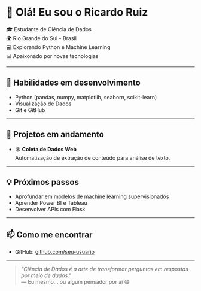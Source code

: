# 👋 Olá! Eu sou o Ricardo Ruiz

🎓 Estudante de Ciência de Dados  
🌍 Rio Grande do Sul - Brasil  
💻 Explorando Python e Machine Learning  
📊 Apaixonado por novas tecnologias

---

## 🧠 Habilidades em desenvolvimento

- Python (pandas, numpy, matplotlib, seaborn, scikit-learn)
- Visualização de Dados
- Git e GitHub
---

## 🚧 Projetos em andamento

- 🕸️ **Coleta de Dados Web**  
  Automatização de extração de conteúdo para análise de texto.

---

## 💡 Próximos passos

- Aprofundar em modelos de machine learning supervisionados
- Aprender Power BI e Tableau
- Desenvolver APIs com Flask

---

## 📫 Como me encontrar

- GitHub: [github.com/seu-usuario](https://github.com/rruiz0512)

---

> *"Ciência de Dados é a arte de transformar perguntas em respostas por meio de dados."*  
> — Eu mesmo... ou algum pensador por aí 😄


<!--
**rruiz0512/rruiz0512** is a ✨ _special_ ✨ repository because its `README.md` (this file) appears on your GitHub profile.

Here are some ideas to get you started:

- 🔭 I’m currently working on ...
- 🌱 I’m currently learning ...
- 👯 I’m looking to collaborate on ...
- 🤔 I’m looking for help with ...
- 💬 Ask me about ...
- 📫 How to reach me: ...
- 😄 Pronouns: ...
- ⚡ Fun fact: ...
-->
